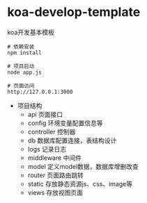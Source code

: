 # koa-develop-template
koa开发基本模板

```
# 依赖安装
npm install

# 项目启动
node app.js

# 页面访问
http://127.0.0.1:3000
```

* 项目结构
    * api 页面接口
    * config 环境变量配置信息等
    * controller 控制器
    * db 数据库配置连接，表结构设计
    * logs 记录日志
    * middleware 中间件
    * model 定义model数据，数据库增删改查
    * router 页面路由跳转
    * static 存放静态资源js、css、image等
    * views 存放视图页面